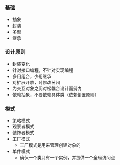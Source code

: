 ### 基础
- 抽象
- 封装
- 多型
- 继承

### 设计原则
- 封装变化
- 针对接口编程，不针对实现编程
- 多用组合，少用继承
- 对扩展开放，对修改关闭
- 为交互对象之间对松耦合设计而努力
- 依赖抽象，不要依赖具体类（依赖倒置原则）

### 模式
- 策略模式
- 观察者模式
- 装饰者模式
- 工厂模式
    - 工厂模式是用来管理创建对象的
- 单件模式
    - 确保一个类只有一个实例，并提供一个全局访问点